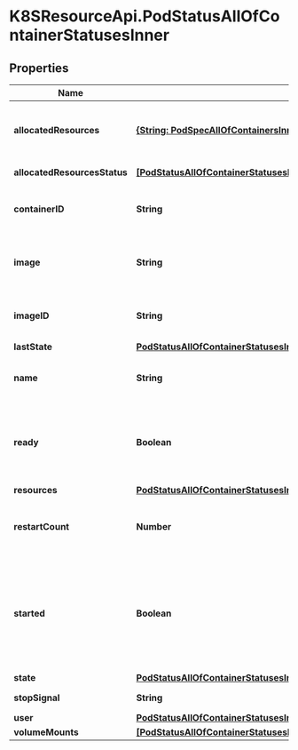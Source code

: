 # K8SResourceApi.PodStatusAllOfContainerStatusesInner

## Properties

Name | Type | Description | Notes
------------ | ------------- | ------------- | -------------
**allocatedResources** | [**{String: PodSpecAllOfContainersInnerAllOfResourcesAllOfLimitsValue}**](PodSpecAllOfContainersInnerAllOfResourcesAllOfLimitsValue.md) | AllocatedResources represents the compute resources allocated for this container by the node. Kubelet sets this value to Container.Resources.Requests upon successful pod admission and after successfully admitting desired pod resize. | [optional] 
**allocatedResourcesStatus** | [**[PodStatusAllOfContainerStatusesInnerAllOfAllocatedResourcesStatusInner]**](PodStatusAllOfContainerStatusesInnerAllOfAllocatedResourcesStatusInner.md) | AllocatedResourcesStatus represents the status of various resources allocated for this Pod. | [optional] 
**containerID** | **String** | ContainerID is the ID of the container in the format &#39;&lt;type&gt;://&lt;container_id&gt;&#39;. Where type is a container runtime identifier, returned from Version call of CRI API (for example \&quot;containerd\&quot;). | [optional] 
**image** | **String** | Image is the name of container image that the container is running. The container image may not match the image used in the PodSpec, as it may have been resolved by the runtime. More info: https://kubernetes.io/docs/concepts/containers/images. | [default to &#39;&#39;]
**imageID** | **String** | ImageID is the image ID of the container&#39;s image. The image ID may not match the image ID of the image used in the PodSpec, as it may have been resolved by the runtime. | [default to &#39;&#39;]
**lastState** | [**PodStatusAllOfContainerStatusesInnerAllOfLastState**](PodStatusAllOfContainerStatusesInnerAllOfLastState.md) |  | [optional] 
**name** | **String** | Name is a DNS_LABEL representing the unique name of the container. Each container in a pod must have a unique name across all container types. Cannot be updated. | [default to &#39;&#39;]
**ready** | **Boolean** | Ready specifies whether the container is currently passing its readiness check. The value will change as readiness probes keep executing. If no readiness probes are specified, this field defaults to true once the container is fully started (see Started field).  The value is typically used to determine whether a container is ready to accept traffic. | [default to false]
**resources** | [**PodStatusAllOfContainerStatusesInnerAllOfResources**](PodStatusAllOfContainerStatusesInnerAllOfResources.md) |  | [optional] 
**restartCount** | **Number** | RestartCount holds the number of times the container has been restarted. Kubelet makes an effort to always increment the value, but there are cases when the state may be lost due to node restarts and then the value may be reset to 0. The value is never negative. | [default to 0]
**started** | **Boolean** | Started indicates whether the container has finished its postStart lifecycle hook and passed its startup probe. Initialized as false, becomes true after startupProbe is considered successful. Resets to false when the container is restarted, or if kubelet loses state temporarily. In both cases, startup probes will run again. Is always true when no startupProbe is defined and container is running and has passed the postStart lifecycle hook. The null value must be treated the same as false. | [optional] 
**state** | [**PodStatusAllOfContainerStatusesInnerAllOfState**](PodStatusAllOfContainerStatusesInnerAllOfState.md) |  | [optional] 
**stopSignal** | **String** | StopSignal reports the effective stop signal for this container | [optional] 
**user** | [**PodStatusAllOfContainerStatusesInnerAllOfUser**](PodStatusAllOfContainerStatusesInnerAllOfUser.md) |  | [optional] 
**volumeMounts** | [**[PodStatusAllOfContainerStatusesInnerAllOfVolumeMountsInner]**](PodStatusAllOfContainerStatusesInnerAllOfVolumeMountsInner.md) | Status of volume mounts. | [optional] 


